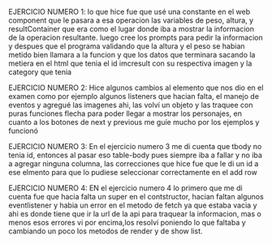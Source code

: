 EJERCICIO NUMERO 1: lo que hice fue que usé una constante en el web component que le pasara a esa  operacion las variables de peso, altura, y resultContainer que era como el lugar donde iba a mostrar la informacion de la operacion resultante. luego cree los prompts para pedir la informacion y despues que el programa validando que la altura y el peso se habian metido bien llamara a la funcion y que los datos que terminara sacando la metiera en el html que tenia el id imcresult con su respectiva imagen y la category que tenia 



EJERCICIO NUMERO 2: Hice algunos cambios al elemento que nos dio en el examen como por ejemplo algunos listeners que hacian falta, el manejo de eventos y agregué las imagenes ahi, las volví un objeto y las traquee con puras funciones flecha para poder llegar a mostrar los personajes, en cuanto a los botones de next y previous me guíe mucho por los ejemplos y funcionó 



EJERCICIO NUMERO 3:  En el ejercicio numero 3 me di cuenta que tbody no tenia id, entonces al pasar eso table-body pues siempre iba a fallar y no iba a agregar ninguna columna, las correcciones que hice fue que le di un id a ese elmento para que lo pudiese seleccionar correctamente en el add row





EJERCICIO NUMERO 4: EN el ejercicio numero 4 lo primero que me di cuenta fue que hacia falta un super en el contstructor, hacian faltan algunos eventlistener y habia un error en el metodo de fetch ya que estaba vacia y ahi es donde tiene que ir la url de la api para traquear la informacion, mas o menos esos errores vi por encima,los resolví poniendo lo que faltaba y cambiando un poco los metodos de render y de show list.